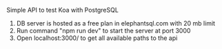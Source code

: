 Simple API to test Koa with PostgreSQL

1. DB server is hosted as a free plan in elephantsql.com with 20 mb limit
2. Run command "npm run dev" to start the server at port 3000
3. Open localhost:3000/ to get all available paths to the api
